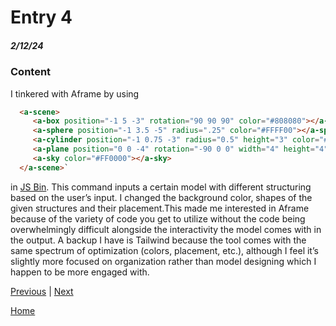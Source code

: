 # Entry 4
##### 2/12/24

### Content

I tinkered with Aframe by using 

```html
  <a-scene>
     <a-box position="-1 5 -3" rotation="90 90 90" color="#808080"></a-box>
     <a-sphere position="-1 3.5 -5" radius=".25" color="#FFFF00"></a-sphere>
     <a-cylinder position="-1 0.75 -3" radius="0.5" height="3" color="#0000FF"></a-cylinder>
     <a-plane position="0 0 -4" rotation="-90 0 0" width="4" height="4" color="#7BC8A4"></a-plane>
     <a-sky color="#FF0000"></a-sky>
  </a-scene>`
```

in [JS Bin](https://jsbin.com/diwajodedo/edit?html,output). This command inputs a certain model with different structuring based on the user’s input. I changed the background color, shapes of the given structures and their placement.This made me interested in Aframe because of the variety of code you get to utilize without the code being overwhelmingly difficult alongside the interactivity the model comes with in the output. A backup I have is Tailwind because the tool comes with the same spectrum of optimization (colors, placement, etc.), although I feel it’s slightly more focused on organization rather than model designing which I happen to be more engaged with.



[Previous](entry03.md) | [Next](entry05.md)

[Home](../README.md)
